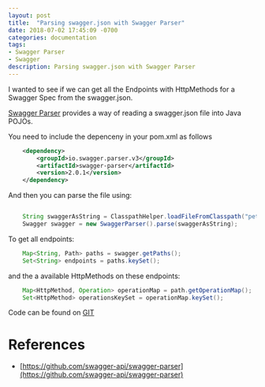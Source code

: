 ```yaml
---
layout: post
title:  "Parsing swagger.json with Swagger Parser"
date: 2018-07-02 17:45:09 -0700
categories: documentation
tags: 
- Swagger Parser
- Swagger
description: Parsing swagger.json with Swagger Parser
---
```


I wanted to see if we can get all the Endpoints with HttpMethods for a Swagger Spec from the swagger.json.  

[Swagger Parser](https://github.com/swagger-api/swagger-parser) provides a way of reading a swagger.json file into Java POJOs.

You need to include the depenceny in your pom.xml as follows
```xml
    <dependency>
	    <groupId>io.swagger.parser.v3</groupId>
	    <artifactId>swagger-parser</artifactId>
	    <version>2.0.1</version>
	</dependency>
```

And then you can parse the file using: 
```java

	String swaggerAsString = ClasspathHelper.loadFileFromClasspath("petstore-swagger.json"); //where petstore-swagger.json is in your class path
	Swagger swagger = new SwaggerParser().parse(swaggerAsString);
```

To get all endpoints:
```java
	Map<String, Path> paths = swagger.getPaths();
	Set<String> endpoints = paths.keySet();
```

and the a available HttpMethods on these endpoints:
```java
	Map<HttpMethod, Operation> operationMap = path.getOperationMap();
	Set<HttpMethod> operationsKeySet = operationMap.keySet();
```

Code can be found on [GIT](https://github.com/melissapalmer/swagger-parser-java)

References
===

- [https://github.com/swagger-api/swagger-parser](https://github.com/swagger-api/swagger-parser)